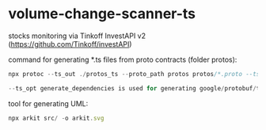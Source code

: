 # volume-change-scanner-ts

stocks monitoring via Tinkoff InvestAPI v2 (https://github.com/Tinkoff/investAPI)

command for generating *.ts files from proto contracts (folder protos):
```ts
npx protoc --ts_out ./protos_ts --proto_path protos protos/*.proto --ts_opt generate_dependencies
```
```ts
--ts_opt generate_dependencies is used for generating google/protobuf/timestamp.ts
```
tool for generating UML:
```ts
npx arkit src/ -o arkit.svg
```

